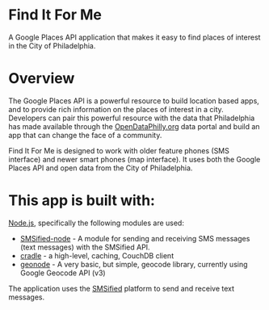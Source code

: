Find It For Me
===============

A Google Places API application that makes it easy to find places of interest in the City of Philadelphia.

Overview
========

The Google Places API is a powerful resource to build location based apps, and to provide rich information on the places of interest in a city. Developers can pair this powerful resource with the data that Philadelphia has made available through the [OpenDataPhilly.org](OpenDataPhilly.org) data portal and build an app that can change the face of a community.

Find It For Me is designed to work with older feature phones (SMS interface) and newer smart phones (map interface). It uses both the Google Places API and open data from the City of Philadelphia.

This app is built with:
=======================

[Node.js](http://nodejs.org/), specifically the following modules are used:

* [SMSified-node](https://github.com/smsified/smsified-node) - A module for sending and receiving SMS messages (text messages) with the SMSified API.
* [cradle](https://github.com/cloudhead/cradle) - a high-level, caching, CouchDB client
* [geonode](https://github.com/feliperazeek/geonode) - A very basic, but simple, geocode library, currently using Google Geocode API (v3)

The application uses the [SMSified](http://smsified.com) platform to send and receive text messages.